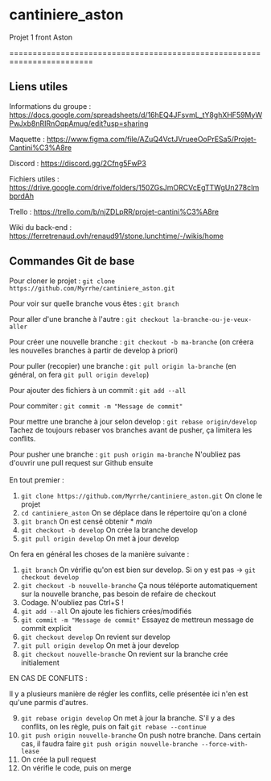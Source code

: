 # cantiniere_aston
Projet 1 front Aston

========================================================================

## Liens utiles

Informations du groupe : https://docs.google.com/spreadsheets/d/16hEQ4JFsvmL_tY8ghXHF59MyWPwJxb8nRIRnOqpAmug/edit?usp=sharing

Maquette : https://www.figma.com/file/AZuQ4VctJVrueeOoPrESa5/Projet-Cantini%C3%A8re

Discord : https://discord.gg/2Cfng5FwP3

Fichiers utiles : https://drive.google.com/drive/folders/150ZGsJmORCVcEgTTWgUn278cImbprdAh

Trello : https://trello.com/b/njZDLpRR/projet-cantini%C3%A8re

Wiki du back-end : https://ferretrenaud.ovh/renaud91/stone.lunchtime/-/wikis/home

## Commandes Git de base

Pour cloner le projet : `git clone https://github.com/Myrrhe/cantiniere_aston.git`

Pour voir sur quelle branche vous êtes : `git branch`

Pour aller d'une branche à l'autre : `git checkout la-branche-ou-je-veux-aller`

Pour créer une nouvelle branche : `git checkout -b ma-branche` (on créera les nouvelles branches à partir de develop à priori)

Pour puller (recopier) une branche : `git pull origin la-branche` (en général, on fera `git pull origin develop`)

Pour ajouter des fichiers à un commit : `git add --all`

Pour commiter : `git commit -m "Message de commit"`

Pour mettre une branche à jour selon develop : `git rebase origin/develop` Tachez de toujours rebaser vos branches avant de pusher, ça limitera les conflits.

Pour pusher une branche : `git push origin ma-branche` N'oubliez pas d'ouvrir une pull request sur Github ensuite
\
\
En tout premier :

1) `git clone https://github.com/Myrrhe/cantiniere_aston.git` On clone le projet
2) `cd cantiniere_aston` On se déplace dans le répertoire qu'on a cloné
3) `git branch` On est censé obtenir * *main*
4) `git checkout -b develop` On crée la branche develop
5) `git pull origin develop` On met à jour develop


On fera en général les choses de la manière suivante :

1)  `git branch` On vérifie qu'on est bien sur develop. Si on y est pas -> `git checkout develop`
2)  `git checkout -b nouvelle-branche` Ça nous téléporte automatiquement sur la nouvelle branche, pas besoin de refaire de checkout
3)  Codage. N'oubliez pas Ctrl+S !
4)  `git add --all` On ajoute les fichiers crées/modifiés
5)  `git commit -m "Message de commit"` Essayez de mettreun message de commit explicit
6)  `git checkout develop` On revient sur develop
7)  `git pull origin develop` On met à jour develop
8)  `git checkout nouvelle-branche` On revient sur la branche crée initialement

EN CAS DE CONFLITS :

Il y a plusieurs manière de régler les conflits, celle présentée ici n'en est qu'une parmis d'autres.

9)  `git rebase origin develop` On met à jour la branche. S'il y a des conflits, on les règle, puis on fait `git rebase --continue`
10) `git push origin nouvelle-branche` On push notre branche. Dans certain cas, il faudra faire `git push origin nouvelle-branche --force-with-lease`
11) On crée la pull request
12) On vérifie le code, puis on merge
